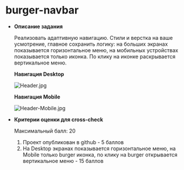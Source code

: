 # burger-navbar
- **Описание задания**
    
    Реализовать адаптивную навигацию. Стили и верстка на ваше усмотрение, главное сохранить логику: на больших экранах показывается горизонтальное меню, на мобильных устройствах показывается только иконка. По клику на иконке раскрывается вертикальное меню.
    
    **Навигация Desktop**
    
    ![Header.jpg](https://s3-us-west-2.amazonaws.com/secure.notion-static.com/18abb352-f210-44f3-8607-3e850a326631/Header.jpg)
    
    **Навигация Mobile**
    
    ![Header-Mobile.jpg](https://s3-us-west-2.amazonaws.com/secure.notion-static.com/7af8799c-2bdf-4fbb-9ed2-e0c0645c8e4e/Header-Mobile.jpg)
    
- **Критерии оценки для cross-check**
    
    Максимальный балл: 20
    
    1. Проект опубликован в github - 5 баллов
    2. На Desktop экранах показывается горизонтальное меню, на Mobile только burger иконка, по клику на burger открывается вертикальное меню - 15 баллов